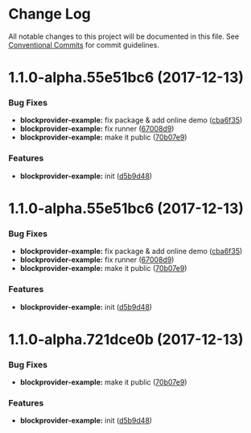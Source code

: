 # Change Log

All notable changes to this project will be documented in this file.
See [Conventional Commits](https://conventionalcommits.org) for commit guidelines.

<a name="1.1.0-alpha.55e51bc6"></a>
# 1.1.0-alpha.55e51bc6 (2017-12-13)


### Bug Fixes

* **blockprovider-example:** fix package & add online demo ([cba6f35](https://github.com/Ouest-France/platform/commit/cba6f35))
* **blockprovider-example:** fix runner ([67008d9](https://github.com/Ouest-France/platform/commit/67008d9))
* **blockprovider-example:** make it public ([70b07e9](https://github.com/Ouest-France/platform/commit/70b07e9))


### Features

* **blockprovider-example:** init ([d5b9d48](https://github.com/Ouest-France/platform/commit/d5b9d48))




<a name="1.1.0-alpha.55e51bc6"></a>
# 1.1.0-alpha.55e51bc6 (2017-12-13)


### Bug Fixes

* **blockprovider-example:** fix package & add online demo ([cba6f35](https://github.com/Ouest-France/platform/commit/cba6f35))
* **blockprovider-example:** fix runner ([67008d9](https://github.com/Ouest-France/platform/commit/67008d9))
* **blockprovider-example:** make it public ([70b07e9](https://github.com/Ouest-France/platform/commit/70b07e9))


### Features

* **blockprovider-example:** init ([d5b9d48](https://github.com/Ouest-France/platform/commit/d5b9d48))




<a name="1.1.0-alpha.721dce0b"></a>
# 1.1.0-alpha.721dce0b (2017-12-13)


### Bug Fixes

* **blockprovider-example:** make it public ([70b07e9](https://github.com/Ouest-France/platform/commit/70b07e9))


### Features

* **blockprovider-example:** init ([d5b9d48](https://github.com/Ouest-France/platform/commit/d5b9d48))
